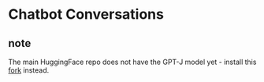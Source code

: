 # Chatbot Conversations

## note

The main HuggingFace repo does not have the GPT-J model yet - install this [fork](https://github.com/StellaAthena/transformers) instead.